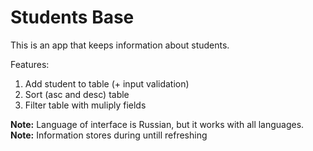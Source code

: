 # Students Base 

This is an app that keeps information about students.

Features:

1. Add student to table (+ input validation)
2. Sort (asc and desc) table
3. Filter table with muliply fields

**Note:** Language of interface is Russian, but it works with all languages.
**Note:** Information stores during untill refreshing